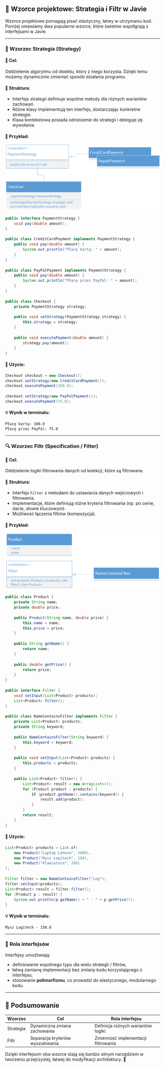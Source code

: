 ## 🧠 Wzorce projektowe: Strategia i Filtr w Javie

Wzorce projektowe pomagają pisać elastyczny, łatwy w utrzymaniu kod. Poniżej omawiamy dwa popularne wzorce, które świetnie współgrają z interfejsami w Javie.

---

### 🧩 Wzorzec Strategia (Strategy)

#### 📌 Cel:

Oddzielenie algorytmu od obiektu, który z niego korzysta. Dzięki temu możemy dynamicznie zmieniać sposób działania programu.

#### 📐 Struktura:

* Interfejs strategii definiuje wspólne metody dla różnych wariantów zachowań.
* Różne klasy implementują ten interfejs, dostarczając konkretne strategie.
* Klasa kontekstowa posiada odniesienie do strategii i deleguje jej wywołania.

#### 🧪 Przykład:

![Diagram strategii](./payment.png)

```java
public interface PaymentStrategy {
    void pay(double amount);
}

public class CreditCardPayment implements PaymentStrategy {
    public void pay(double amount) {
        System.out.println("Płacę kartą: " + amount);
    }
}

public class PayPalPayment implements PaymentStrategy {
    public void pay(double amount) {
        System.out.println("Płacę przez PayPal: " + amount);
    }
}

public class Checkout {
    private PaymentStrategy strategy;

    public void setStrategy(PaymentStrategy strategy) {
        this.strategy = strategy;
    }

    public void executePayment(double amount) {
        strategy.pay(amount);
    }
}
```

#### 🧪 Użycie:

```java
Checkout checkout = new Checkout();
checkout.setStrategy(new CreditCardPayment());
checkout.executePayment(100.0);

checkout.setStrategy(new PayPalPayment());
checkout.executePayment(75.0);
```

#### 💡 Wynik w terminalu:

```
Płacę kartą: 100.0
Płacę przez PayPal: 75.0
```

---

### 🔍 Wzorzec Filtr (Specification / Filter)

#### 📌 Cel:

Oddzielenie logiki filtrowania danych od kolekcji, które są filtrowane.

#### 📐 Struktura:

* Interfejs `Filter` z metodami do ustawiania danych wejściowych i filtrowania.
* Implementacje, które definiują różne kryteria filtrowania (np. po cenie, dacie, słowie kluczowym).
* Możliwość łączenia filtrów (kompozycja).

#### 🧪 Przykład:

![Diagram filtru](./products.png)

```java
public class Product {
    private String name;
    private double price;

    public Product(String name, double price) {
        this.name = name;
        this.price = price;
    }

    public String getName() {
        return name;
    }

    public double getPrice() {
        return price;
    }
}

public interface Filter {
    void setInput(List<Product> products);
    List<Product> filter();
}

public class NameContainsFilter implements Filter {
    private List<Product> products;
    private String keyword;

    public NameContainsFilter(String keyword) {
        this.keyword = keyword;
    }

    public void setInput(List<Product> products) {
        this.products = products;
    }

    public List<Product> filter() {
        List<Product> result = new ArrayList<>();
        for (Product product : products) {
            if (product.getName().contains(keyword)) {
                result.add(product);
            }
        }
        return result;
    }
}
```

#### 🧪 Użycie:

```java
List<Product> products = List.of(
    new Product("Laptop Lenovo", 3000),
    new Product("Mysz Logitech", 150),
    new Product("Klawiatura", 200)
);

Filter filter = new NameContainsFilter("Log");
filter.setInput(products);
List<Product> result = filter.filter();
for (Product p : result) {
    System.out.println(p.getName() + " - " + p.getPrice());
}
```

#### 💡 Wynik w terminalu:

```
Mysz Logitech - 150.0
```

---

### 🧠 Rola interfejsów

Interfejsy umożliwiają:

* definiowanie wspólnego typu dla wielu strategii / filtrów,
* łatwą zamianę implementacji bez zmiany kodu korzystającego z interfejsu,
* stosowanie **polimorfizmu**, co prowadzi do elastycznego, modularnego kodu.

---

## 🏁 Podsumowanie

| Wzorzec   | Cel                              | Rola interfejsu                     |
| --------- | -------------------------------- | ----------------------------------- |
| Strategia | Dynamiczna zmiana zachowania     | Definicja różnych wariantów logiki  |
| Filtr     | Separacja kryteriów wyszukiwania | Zmienność implementacji filtrowania |

Dzięki interfejsom oba wzorce stają się bardzo silnym narzędziem w tworzeniu przejrzystej, łatwej do modyfikacji architektury. 🚀
